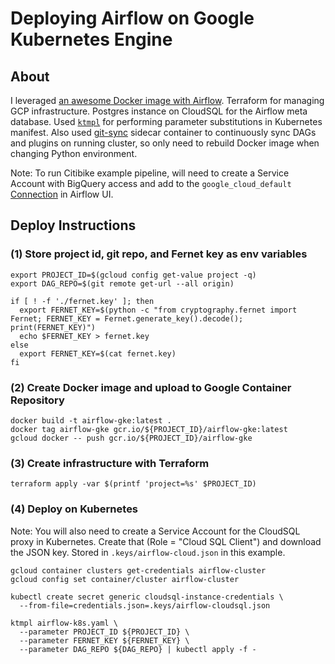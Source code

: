 # Deploying Airflow on Google Kubernetes Engine

## About

I leveraged [an awesome Docker image with Airflow](https://github.com/puckel/docker-airflow).  Terraform for managing GCP infrastructure.  Postgres instance on CloudSQL for the Airflow meta database. Used [`ktmpl`](https://github.com/jimmycuadra/ktmpl) for performing parameter substitutions in Kubernetes manifest.  Also used [git-sync](https://github.com/kubernetes/git-sync) sidecar container to continuously sync DAGs and plugins on running cluster, so only need to rebuild Docker image when changing Python environment.

Note: To run Citibike example pipeline, will need to create a Service Account with BigQuery access and add to the `google_cloud_default` [Connection](https://airflow.apache.org/concepts.html#connections) in Airflow UI.

## Deploy Instructions

### (1) Store project id, git repo, and Fernet key as env variables
```
export PROJECT_ID=$(gcloud config get-value project -q)
export DAG_REPO=$(git remote get-url --all origin)

if [ ! -f './fernet.key' ]; then
  export FERNET_KEY=$(python -c "from cryptography.fernet import Fernet; FERNET_KEY = Fernet.generate_key().decode(); print(FERNET_KEY)")
  echo $FERNET_KEY > fernet.key
else
  export FERNET_KEY=$(cat fernet.key)
fi
```

### (2) Create Docker image and upload to Google Container Repository
```
docker build -t airflow-gke:latest .
docker tag airflow-gke gcr.io/${PROJECT_ID}/airflow-gke:latest
gcloud docker -- push gcr.io/${PROJECT_ID}/airflow-gke
```

### (3) Create infrastructure with Terraform
```
terraform apply -var $(printf 'project=%s' $PROJECT_ID)
```

### (4) Deploy on Kubernetes

Note: You will also need to create a Service Account for the CloudSQL proxy in Kubernetes.  Create that (Role = "Cloud SQL Client") and download the JSON key.  Stored in `.keys/airflow-cloud.json` in this example.

```
gcloud container clusters get-credentials airflow-cluster
gcloud config set container/cluster airflow-cluster

kubectl create secret generic cloudsql-instance-credentials \
  --from-file=credentials.json=.keys/airflow-cloudsql.json

ktmpl airflow-k8s.yaml \
  --parameter PROJECT_ID ${PROJECT_ID} \
  --parameter FERNET_KEY ${FERNET_KEY} \
  --parameter DAG_REPO ${DAG_REPO} | kubectl apply -f -
```
